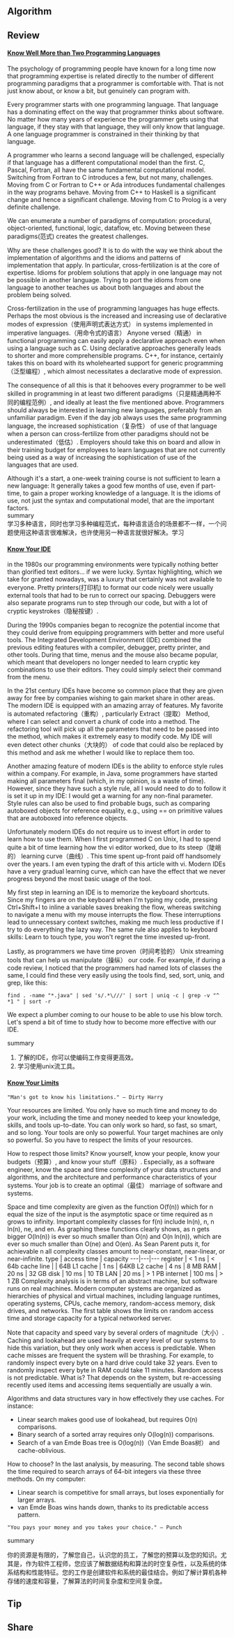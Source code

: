## Algorithm
## Review
#### [Know Well More than Two Programming Languages](https://97-things-every-x-should-know.gitbooks.io/97-things-every-programmer-should-know/content/en/thing_44/)
The psychology of programming people have known for a long time now that programming expertise is related directly to the number of different programming paradigms that a programmer is comfortable with. That is not just know about, or know a bit, but genuinely can program with.

Every programmer starts with one programming language. That language has a dominating effect on the way that programmer thinks about software. No matter how many years of experience the programmer gets using that language, if they stay with that language, they will only know that language. A one language programmer is constrained in their thinking by that language.

A programmer who learns a second language will be challenged, especially if that language has a different computational model than the first. C, Pascal, Fortran, all have the same fundamental computational model. Switching from Fortran to C introduces a few, but not many, challenges. Moving from C or Fortran to C++ or Ada introduces fundamental challenges in the way programs behave. Moving from C++ to Haskell is a significant change and hence a significant challenge. Moving from C to Prolog is a very definite challenge.

We can enumerate a number of paradigms of computation: procedural, object-oriented, functional, logic, dataflow, etc. Moving between these paradigms(范式) creates the greatest challenges.

Why are these challenges good? It is to do with the way we think about the implementation of algorithms and the idioms and patterns of implementation that apply. In particular, cross-fertilization is at the core of expertise. Idioms for problem solutions that apply in one language may not be possible in another language. Trying to port the idioms from one language to another teaches us about both languages and about the problem being solved.

Cross-fertilization in the use of programming languages has huge effects. Perhaps the most obvious is the increased and increasing use of declarative modes of expression（使用声明式表达方式） in systems implemented in imperative languages.（用命令式的语言） Anyone versed（精通） in functional programming can easily apply a declarative approach even when using a language such as C. Using declarative approaches generally leads to shorter and more comprehensible programs. C++, for instance, certainly takes this on board with its wholehearted support for generic programming（泛型编程）, which almost necessitates a declarative mode of expression.

The consequence of all this is that it behooves every programmer to be well skilled in programming in at least two different paradigms（只是精通两种不同的编程范例）, and ideally at least the five mentioned above. Programmers should always be interested in learning new languages, preferably from an unfamiliar paradigm. Even if the day job always uses the same programming language, the increased sophistication（复杂性） of use of that language when a person can cross-fertilize from other paradigms should not be underestimated（低估）. Employers should take this on board and allow in their training budget for employees to learn languages that are not currently being used as a way of increasing the sophistication of use of the languages that are used.

Although it's a start, a one-week training course is not sufficient to learn a new language: It generally takes a good few months of use, even if part-time, to gain a proper working knowledge of a language. It is the idioms of use, not just the syntax and computational model, that are the important factors.   
summary  
学习多种语言，同时也学习多种编程范式，每种语言适合的场景都不一样，一个问题使用这种语言很难解决，也许使用另一种语言就很好解决。学习


#### [Know Your IDE](https://97-things-every-x-should-know.gitbooks.io/97-things-every-programmer-should-know/content/en/thing_45/)
in the 1980s our programming environments were typically nothing better than glorified text editors... if we were lucky. Syntax highlighting, which we take for granted nowadays, was a luxury that certainly was not available to everyone. Pretty printers(打印机) to format our code nicely were usually external tools that had to be run to correct our spacing. Debuggers were also separate programs run to step through our code, but with a lot of cryptic keystrokes（隐秘按键）.

During the 1990s companies began to recognize the potential income that they could derive from equipping programmers with better and more useful tools. The Integrated Development Environment (IDE) combined the previous editing features with a compiler, debugger, pretty printer, and other tools. During that time, menus and the mouse also became popular, which meant that developers no longer needed to learn cryptic key combinations to use their editors. They could simply select their command from the menu.

In the 21st century IDEs have become so common place that they are given away for free by companies wishing to gain market share in other areas. The modern IDE is equipped with an amazing array of features. My favorite is automated refactoring（重构）, particularly Extract（提取） Method, where I can select and convert a chunk of code into a method. The refactoring tool will pick up all the parameters that need to be passed into the method, which makes it extremely easy to modify code. My IDE will even detect other chunks（大块的） of code that could also be replaced by this method and ask me whether I would like to replace them too.

Another amazing feature of modern IDEs is the ability to enforce style rules within a company. For example, in Java, some programmers have started making all parameters final (which, in my opinion, is a waste of time). However, since they have such a style rule, all I would need to do to follow it is set it up in my IDE: I would get a warning for any non-final parameter. Style rules can also be used to find probable bugs, such as comparing autoboxed objects for reference equality, e.g., using == on primitive values that are autoboxed into reference objects.

Unfortunately modern IDEs do not require us to invest effort in order to learn how to use them. When I first programmed C on Unix, I had to spend quite a bit of time learning how the vi editor worked, due to its steep（陡峭的） learning curve（曲线）. This time spent up-front paid off handsomely over the years. I am even typing the draft of this article with vi. Modern IDEs have a very gradual learning curve, which can have the effect that we never progress beyond the most basic usage of the tool.

My first step in learning an IDE is to memorize the keyboard shortcuts. Since my fingers are on the keyboard when I'm typing my code, pressing Ctrl+Shift+I to inline a variable saves breaking the flow, whereas switching to navigate a menu with my mouse interrupts the flow. These interruptions lead to unnecessary context switches, making me much less productive if I try to do everything the lazy way. The same rule also applies to keyboard skills: Learn to touch type, you won't regret the time invested up-front.

Lastly, as programmers we have time proven（时间考验的） Unix streaming tools that can help us manipulate（操纵） our code. For example, if during a code review, I noticed that the programmers had named lots of classes the same, I could find these very easily using the tools find, sed, sort, uniq, and grep, like this:
```
find . -name "*.java" | sed 's/.*\///' | sort | uniq -c | grep -v "^ *1 " | sort -r
```
We expect a plumber coming to our house to be able to use his blow torch. Let's spend a bit of time to study how to become more effective with our IDE.   

summary   
1. 了解的IDE，你可以使编码工作变得更高效。
2. 学习使用unix流工具。


#### [Know Your Limits](https://97-things-every-x-should-know.gitbooks.io/97-things-every-programmer-should-know/content/en/thing_46/)
```
"Man's got to know his limitations." — Dirty Harry
```
Your resources are limited. You only have so much time and money to do your work, including the time and money needed to keep your knowledge, skills, and tools up-to-date. You can only work so hard, so fast, so smart, and so long. Your tools are only so powerful. Your target machines are only so powerful. So you have to respect the limits of your resources.

How to respect those limits? Know yourself, know your people, know your budgets（预算）, and know your stuff（原料）. Especially, as a software engineer, know the space and time complexity of your data structures and algorithms, and the architecture and performance characteristics of your systems. Your job is to create an optimal（最佳） marriage of software and systems.

Space and time complexity are given as the function O(f(n)) which for n equal the size of the input is the asymptotic space or time required as n grows to infinity. Important complexity classes for f(n) include ln(n), n, n ln(n), ne, and en. As graphing these functions clearly shows, as n gets bigger O(ln(n)) is ever so much smaller than O(n) and O(n ln(n)), which are ever so much smaller than O(ne) and O(en). As Sean Parent puts it, for achievable n all complexity classes amount to near-constant, near-linear, or near-infinite.
 type   | access time	 | capacity
---|---|---
register |  < 1 ns |  < 64b
cache line	 |  |  64B
L1 cache		 | 1 ns |  64KB
L2 cache		 | 4 ns	 |  8 MB
RAM	 | 20 ns	 |  32 GB
disk	 | 10 ms	 |  10 TB
LAN	 | 20 ms	  |  > 1 PB
internet	 | 100 ms	 |  > 1 ZB
Complexity analysis is in terms of an abstract machine, but software runs on real machines. Modern computer systems are organized as hierarchies of physical and virtual machines, including language runtimes, operating systems, CPUs, cache memory, random-access memory, disk drives, and networks. The first table shows the limits on random access time and storage capacity for a typical networked server.

Note that capacity and speed vary by several orders of magnitude（大小）. Caching and lookahead are used heavily at every level of our systems to hide this variation, but they only work when access is predictable. When cache misses are frequent the system will be thrashing. For example, to randomly inspect every byte on a hard drive could take 32 years. Even to randomly inspect every byte in RAM could take 11 minutes. Random access is not predictable. What is? That depends on the system, but re-accessing recently used items and accessing items sequentially are usually a win.

Algorithms and data structures vary in how effectively they use caches. For instance:
- Linear search makes good use of lookahead, but requires O(n) comparisons.
- Binary search of a sorted array requires only O(log(n)) comparisons.
- Search of a van Emde Boas tree is O(log(n))（Van Emde Boas树） and cache-oblivious.

How to choose? In the last analysis, by measuring. The second table shows the time required to search arrays of 64-bit integers via these three methods. On my computer:
- Linear search is competitive for small arrays, but loses exponentially for larger arrays.
- van Emde Boas wins hands down, thanks to its predictable access pattern.
```
"You pays your money and you takes your choice." — Punch
```
summary  

你的资源是有限的，了解您自己，认识您的员工，了解您的预算以及您的知识。尤其是，作为软件工程师，您应该了解数据结构和算法的时空复杂性，以及系统的体系结构和性能特征。您的工作是创建软件和系统的最佳结合。例如了解计算机各种存储的速度和容量，了解算法的时间复杂度和空间复杂度。



## Tip
## Share
